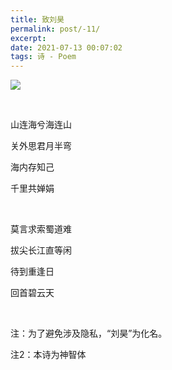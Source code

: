 ```yaml
---
title: 致刘昊
permalink: post/-11/
excerpt: 
date: 2021-07-13 00:07:02
tags: 诗 - Poem
---
```


![](1.png)

<br>

山连海兮海连山

关外思君月半弯

海内存知己

千里共婵娟

<br>

莫言求索蜀道难

拔尖长江直等闲

待到重逢日

回首碧云天

<br>

注：为了避免涉及隐私，“刘昊”为化名。

注2：本诗为神智体